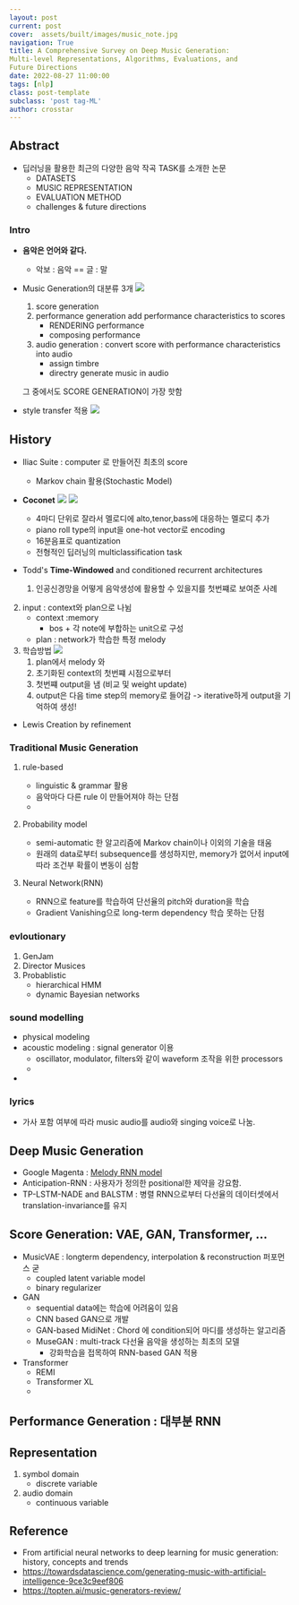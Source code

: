 ```yaml
---
layout: post
current: post
cover:  assets/built/images/music_note.jpg
navigation: True
title: A Comprehensive Survey on Deep Music Generation:
Multi-level Representations, Algorithms, Evaluations, and
Future Directions
date: 2022-08-27 11:00:00
tags: [nlp]
class: post-template
subclass: 'post tag-ML'
author: crosstar
---
```



## Abstract
- 딥러닝을 활용한 최근의 다양한 음악 작곡 TASK를 소개한 논문
  - DATASETS
  - MUSIC REPRESENTATION
  - EVALUATION METHOD
  - challenges & future directions

### Intro
- **음악은 언어와 같다.** 
  - 악보 : 음악  == 글 : 말


- Music Generation의 대분류 3개
![](https://velog.velcdn.com/images/crosstar1228/post/33ed8e71-a0d8-4853-9c90-c9f1940900dc/image.png)

  1. score generation
  2. performance generation add performance characteristics to scores
     - RENDERING performance
     - composing performance
  3. audio generation : convert score with performance characteristics into audio
     - assign timbre
     - directry generate music in audio

    그 중에서도 SCORE GENERATION이 가장 핫함

- style transfer 적용
  ![](https://velog.velcdn.com/images/crosstar1228/post/3a730a16-e14a-4174-8d27-05807196346f/image.png)


## History
- Iliac Suite : computer 로 만들어진 최초의 score
  - Markov chain 활용(Stochastic Model)
- **Coconet**
  ![](https://velog.velcdn.com/images/crosstar1228/post/5b0df87e-0c0b-48b7-892a-b8958dd41752/image.png)
  ![](https://velog.velcdn.com/images/crosstar1228/post/e5825a0d-c3fd-450f-91f1-d034fe4c5c91/image.png)

  - 4마디 단위로 잘라서 멜로디에 alto,tenor,bass에 대응하는 멜로디 추가
  - piano roll type의 input을 one-hot vector로 encoding
  - 16분음표로 quantization
  - 전형적인 딥러닝의 multiclassification task
- Todd's **Time-Windowed** and conditioned recurrent architectures
  1. 인공신경망을 어떻게 음악생성에 활용할 수 있을지를 첫번쨰로 보여준 사례
2. input : context와 plan으로 나뉨
    - context :memory
      - bos + 각 note에 부합하는 unit으로 구성
    - plan : network가 학습한 특정 melody
3. 학습방법
   ![](https://velog.velcdn.com/images/crosstar1228/post/78d3fb95-60f1-4f67-9b53-088ade4f5879/image.png)
   1) plan에서 melody 와
   2) 초기화된 context의 첫번쨰 시점으로부터
   3) 첫번쨰 output을 냄 (비교 및 weight update)
   4) output은 다음 time step의 memory로 들어감
   -> iterative하게 output을 기억하여 생성!

- Lewis Creation by refinement

### Traditional Music Generation
1) rule-based
    - linguistic & grammar 활용
    - 음악마다 다른 rule 이 만들어져야 하는 단점
    - 
2) Probability model
   - semi-automatic 한 알고리즘에 Markov chain이나 이외의 기술을 태움
   - 원래의 data로부터 subsequence를 생성하지만, memory가 없어서 input에 따라 조건부 확률이 변동이 심함

3) Neural Network(RNN)
    - RNN으로 feature를 학습하여 단선율의 pitch와 duration을 학습
    - Gradient Vanishing으로 long-term dependency 학습 못하는 단점

### evloutionary
1) GenJam
2) Director Musices
3) Probablistic
   - hierarchical HMM
   - dynamic Bayesian networks

### sound modelling
- physical modeling
- acoustic modeling : signal generator 이용
  - oscillator, modulator, filters와 같이 waveform 조작을 위한 processors
  - 
- 
### lyrics
- 가사 포함 여부에 따라 music audio를 audio와 singing voice로 나눔.

## Deep Music Generation
- Google Magenta : [Melody RNN model](https://magenta.tensorflow.org/2016/07/15/lookback-rnn-attention-rnn)
- Anticipation-RNN : 사용자가 정의한 positional한 제약을 강요함.
- TP-LSTM-NADE and BALSTM : 병렬 RNN으로부터 다선율의 데이터셋에서 translation-invariance를 유지

## Score Generation: VAE, GAN, Transformer, ...
- MusicVAE : longterm dependency, interpolation & reconstruction 퍼포먼스 굳
  - coupled latent variable model
  - binary regularizer
- GAN
  - sequential data에는 학습에 어려움이 있음
  - CNN based GAN으로 개발
  - GAN-based MidiNet : Chord 에 condition되어 마디를 생성하는 알고리즘
  - MuseGAN : multi-track 다선율 음악을 생성하는 최초의 모델
    - 강화학습을 접목하여 RNN-based GAN 적용
- Transformer
  - REMI 
  - Transformer XL
  - 
## Performance Generation : 대부분 RNN



## Representation
1) symbol domain
   - discrete variable
2) audio domain
   - continuous variable

## Reference
- From artificial neural networks to deep learning for music generation: history, concepts and trends
- https://towardsdatascience.com/generating-music-with-artificial-intelligence-9ce3c9eef806
- https://topten.ai/music-generators-review/
